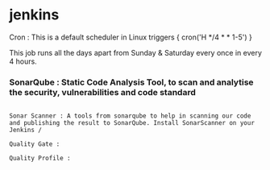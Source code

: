 # jenkins


Cron : This is a default scheduler in Linux
 triggers { cron('H */4 * * 1-5') }

This job runs all the days apart from Sunday & Saturday every once in every 4 hours.


### SonarQube  : Static Code Analysis Tool, to scan and analytise the security, vulnerabilities and code standard

```

Sonar Scanner : A tools from sonarqube to help in scanning our code and publishing the result to SonarQube. Install SonarScanner on your Jenkins / 

Quality Gate :

Quality Profile : 

``` 
